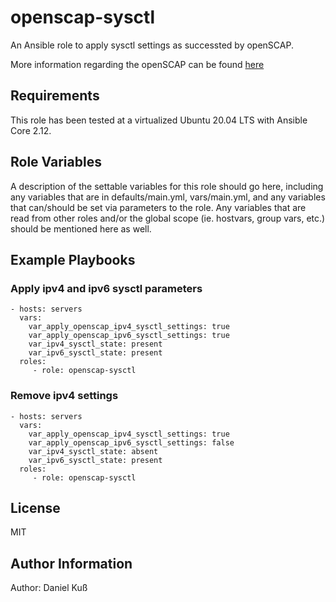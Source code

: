 openscap-sysctl
=========

An Ansible role to apply sysctl settings as successted by openSCAP.

More information regarding the openSCAP can be found [here]([http://static.open-scap.org/)

## Requirements

This role has been tested at a virtualized Ubuntu 20.04 LTS with Ansible Core 2.12.

## Role Variables

A description of the settable variables for this role should go here, including any
variables that are in defaults/main.yml, vars/main.yml, and any variables that can/should
be set via parameters to the role. Any variables that are read from other roles and/or
the global scope (ie. hostvars, group vars, etc.) should be mentioned here as well.

## Example Playbooks

### Apply ipv4 and ipv6 sysctl parameters

    - hosts: servers
      vars:
        var_apply_openscap_ipv4_sysctl_settings: true
        var_apply_openscap_ipv6_sysctl_settings: true
        var_ipv4_sysctl_state: present
        var_ipv6_sysctl_state: present
      roles:
         - role: openscap-sysctl

### Remove ipv4 settings

    - hosts: servers
      vars:
        var_apply_openscap_ipv4_sysctl_settings: true
        var_apply_openscap_ipv6_sysctl_settings: false
        var_ipv4_sysctl_state: absent
        var_ipv6_sysctl_state: present
      roles:
         - role: openscap-sysctl

## License

MIT

## Author Information
Author: Daniel Kuß
